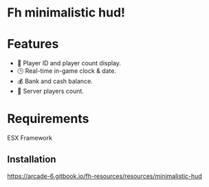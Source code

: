 # Fh minimalistic hud!

# Features
- 🔖 Player ID and player count display.
- 🕒 Real-time in-game clock & date.
- 💰 Bank and cash balance.
- 👥 Server players count.

# Requirements
ESX Framework

##  Installation

https://arcade-6.gitbook.io/fh-resources/resources/minimalistic-hud